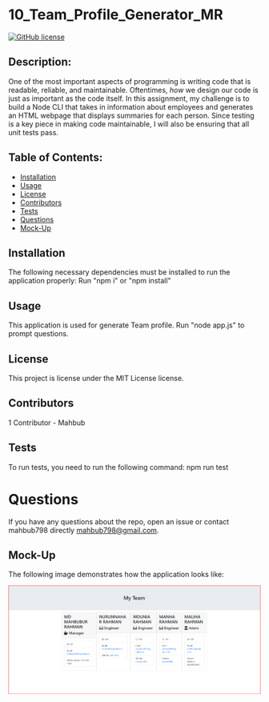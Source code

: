# 10_Team_Profile_Generator_MR


  [![GitHub license](https://img.shields.io/badge/license-MIT-blue.svg)](https://github.com/mahbub798/10_Team_Profile_Generator_MR)

  
  ## Description:
  
  One of the most important aspects of programming is writing code that is readable, reliable, and maintainable. Oftentimes, *how* we design our code is just as important as the code itself. In this assignment, my challenge is to build a Node CLI that takes in information about employees and generates an HTML webpage that displays summaries for each person. Since testing is a key piece in making code maintainable, I will also be ensuring that all unit tests pass.
  
  ## Table of Contents:
  
  * [Installation](#installation)
  * [Usage](#usage)
  * [License](#license)
  * [Contributors](#contributors)
  * [Tests](#tests)
  * [Questions](#questions)
  * [Mock-Up](#mock-up)
    
  ## Installation
  
  The following necessary dependencies must be installed to run the application properly: Run "npm i" or "npm install"
  
  ## Usage 
  
  This application is used for generate Team profile. Run "node app.js" to prompt questions.
  
  ## License
  
  This project is license under the MIT License license.
  
  ## Contributors
  1 Contributor - Mahbub
  
  ## Tests
  
  To run tests, you need to run the following command: npm run test

  # Questions

  If you have any questions about the repo, open an issue or contact mahbub798 directly mahbub798@gmail.com.

  ## Mock-Up

The following image demonstrates how the application looks like:

![team profile generator demo](./Assets/MyTeam-Demo.png)

